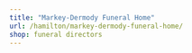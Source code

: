 ```yaml
---
title: "Markey-Dermody Funeral Home"
url: /hamilton/markey-dermody-funeral-home/
shop: funeral directors
---
```

